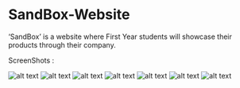 # SandBox-Website

‘SandBox’ is a website where First Year  students will showcase their products through their company.

ScreenShots :

![alt text](https://github.com/SandBox-VIT/SandBox-Website/blob/main/Screenshot%20(673).png)
![alt text](https://github.com/SandBox-VIT/SandBox-Website/blob/main/Screenshot%20(674).png)
![alt text](https://github.com/SandBox-VIT/SandBox-Website/blob/main/Screenshot%20(675).png)
![alt text](https://github.com/SandBox-VIT/SandBox-Website/blob/main/Screenshot%20(676).png)
![alt text](https://github.com/SandBox-VIT/SandBox-Website/blob/main/Screenshot%20(677).png)
![alt text](https://github.com/SandBox-VIT/SandBox-Website/blob/main/Screenshot%20(678).png)
![alt text](https://github.com/SandBox-VIT/SandBox-Website/blob/main/Screenshot%20(679).png)
